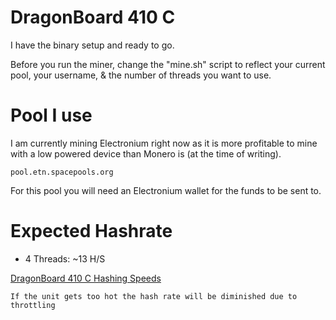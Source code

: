 # DragonBoard 410 C
I have the binary setup and ready to go.

Before you run the miner, change the "mine.sh" script to reflect your
current pool, your username, & the number of threads you want to use.

# Pool I use
I am currently mining Electronium right now as it is more profitable to mine with a low powered device than Monero is (at the time of writing).
~~~
pool.etn.spacepools.org
~~~
For this pool you will need an Electronium wallet for the funds to be sent to.

# Expected Hashrate
* 4 Threads: ~13 H/S

[DragonBoard 410 C Hashing Speeds](https://imgur.com/wBIEM0s)

~~~
If the unit gets too hot the hash rate will be diminished due to throttling
~~~
